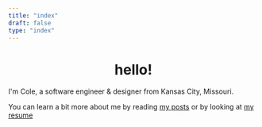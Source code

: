 ```yaml
---
title: "index"
draft: false
type: "index"
---
```


<h1 style="text-align: center">hello!</h1>

I'm Cole, a software engineer & designer from Kansas City, Missouri.

You can learn a bit more about me by reading [my posts](/posts) or by looking at [my resume](/2017/10/Cole_Lawrence_resume.pdf)